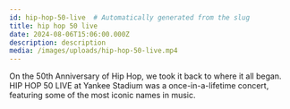 ```yaml
---
id: hip-hop-50-live  # Automatically generated from the slug
title: hip hop 50 live
date: 2024-08-06T15:06:00.000Z
description: description
media: /images/uploads/hip-hop-50-live.mp4
---
```

On the 50th Anniversary of Hip Hop, we took it back to where it all began. HIP HOP 50 LIVE at Yankee Stadium was a once-in-a-lifetime concert, featuring some of the most iconic names in music.
